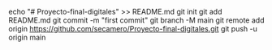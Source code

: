 echo "# Proyecto-final-digitales" >> README.md
  git init
  git add README.md
  git commit -m "first commit"
  git branch -M main
  git remote add origin https://github.com/secamero/Proyecto-final-digitales.git
  git push -u origin main
